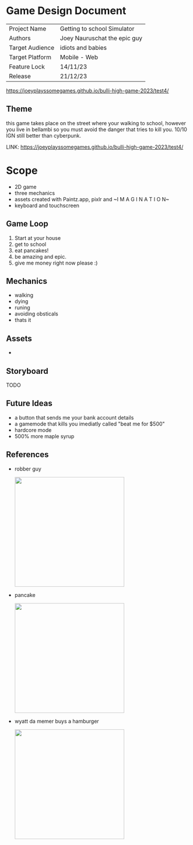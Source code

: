 # Game Design Document

|                 |                              |
| --------------- | ---------------------------- |
| Project Name    | Getting to school Simulator  |
| Authors         | Joey Nauruschat the epic guy |
| Target Audience | idiots and babies            |
| Target Platform | Mobile - Web                 |
| Feature Lock    | 14/11/23                     |
| Release         | 21/12/23                     |

https://joeyplayssomegames.github.io/bulli-high-game-2023/test4/

## Theme

this game takes place on the street where your walking to school, however you live in bellambi so you must avoid the danger that tries to kill you. 10/10 IGN still better than cyberpunk.

LINK: https://joeyplayssomegames.github.io/bulli-high-game-2023/test4/

# Scope

- 2D game
- three mechanics
- assets created with Paintz.app, pixlr and ~I M A G I N A T I O N~
- keyboard and touchscreen

## Game Loop

1. Start at your house
2. get to school
3. eat pancakes!
4. be amazing and epic.
5. give me money right now please :)
   

## Mechanics
- walking
- dying
- runing
- avoiding obsticals
- thats it


## Assets
- 

## Storyboard

TODO

## Future Ideas
- a button that sends me your bank account details
- a gamemode that kills you imediatly called "beat me for $500"
- hardcore mode
- 500% more maple syrup

## References
- robber guy
  
	<img width="300" src="https://cdn.pixabay.com/photo/2016/03/31/21/07/bag-1296202_1280.png"/>
- pancake
  
	<img width="300" src="https://thumbs.dreamstime.com/b/realistic-pancake-closeuo-isolated-transparency-grid-background-top-view-design-template-breakfast-food-menu-homestyle-103367685.jpg"/>

- wyatt da memer buys a hamburger

	<img width="300" src="https://lh6.googleusercontent.com/QDNQ0Ns4h4joatAjKhweS_geCluzaXwmX7i3jQCRi7eFwykbKJb9CBW3f-ddpABh0BnUqoz1BJz5PSaxtn5eohIYuBWpJ9n5_zGx8djFQyOlv-rfgn9saKlMmIU8oEjYRQ=w1280"/>

